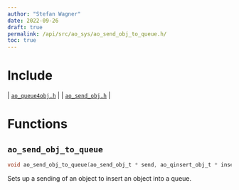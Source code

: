```yaml
---
author: "Stefan Wagner"
date: 2022-09-26
draft: true
permalink: /api/src/ao_sys/ao_send_obj_to_queue.h/
toc: true
---
```


# Include

| [`ao_queue4obj.h`](ao_queue4obj.h.md) |
| [`ao_send_obj.h`](ao_send_obj.h.md) |

# Functions

## `ao_send_obj_to_queue`

```c
void ao_send_obj_to_queue(ao_send_obj_t * send, ao_qinsert_obj_t * insert);
```

Sets up a sending of an object to insert an object into a queue.
